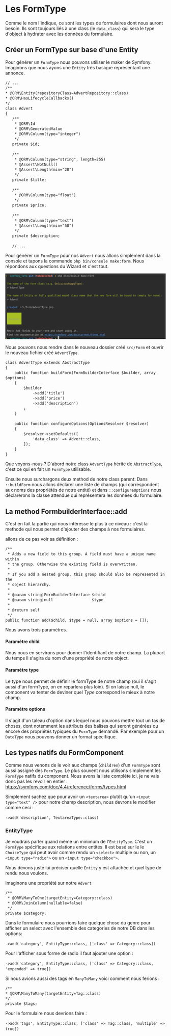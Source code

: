 # Les FormType

Comme le nom l'indique, ce sont les types de formulaires dont nous auront besoin. Ils sont toujours liés à une class (le `data_class`) qui sera le type d'object à hydrater avec les données du formulaire.

## Créer un FormType sur base d'une Entity

Pour générer un `FormType` nous pouvons utiliser le maker de Symfony. Imaginons que nous ayons une `Entity` très basique représentant une annonce.

 ```
// ...
/**
 * @ORM\Entity(repositoryClass=AdvertRepository::class)
 * @ORM\HasLifecycleCallbacks()
 */
class Advert
{
    /**
     * @ORM\Id
     * @ORM\GeneratedValue
     * @ORM\Column(type="integer")
     */
    private $id;

    /**
     * @ORM\Column(type="string", length=255)
     * @Assert\NotNull()
     * @Assert\Length(min="20")
     */
    private $title;

    /**
     * @ORM\Column(type="float")
     */
    private $price;

    /**
     * @ORM\Column(type="text")
     * @Assert\Length(min="50")
     */
    private $description;

    // ...
```

Pour générer un `FormType` pour nos `Advert` nous allons simplement dans la console et tapons la commande `php bin/console make:form`. Nous répondons aux questions du Wizard et c'est tout.

![form-type-wizard](../assets/maker-formtype.png)

Nous pouvons nous rendre dans le nouveau dossier créé `src/Form` et ouvrir le nouveau fichier créé `AdvertType`.

```
class AdvertType extends AbstractType
{
    public function buildForm(FormBuilderInterface $builder, array $options)
    {
        $builder
            ->add('title')
            ->add('price')
            ->add('description')
        ;
    }

    public function configureOptions(OptionsResolver $resolver)
    {
        $resolver->setDefaults([
            'data_class' => Advert::class,
        ]);
    }
}

```

Que voyons-nous ? D'abord notre class `AdvertType` hérite de `AbstractType`, c'est ce qui en fait un `FormType` utilisable.

Ensuite nous surchargons deux method de notre class parent: Dans `::buildForm` nous allons déclarer une liste de champs (qui correspondent aux noms des propriétés de notre entité) et dans `::configureOptions` nous déclarerons la classe attendue qui représentera les données du formulaire.

## La method FormbuilderInterface::add
C'est en fait la partie qui nous intéresse le plus à ce niveau : c'est la methode qui nous permet d'ajouter des champs à nos formulaires.

allons de ce pas voir sa définition : 
```
/**
 * Adds a new field to this group. A field must have a unique name within
 * the group. Otherwise the existing field is overwritten.
 *
 * If you add a nested group, this group should also be represented in the
 * object hierarchy.
 *
 * @param string|FormBuilderInterface $child
 * @param string|null                 $type
 *
 * @return self
 */
public function add($child, $type = null, array $options = []);
```

Nous avons trois paramètres.
#### Paramètre child
Nous nous en servirons pour donner l'identifiant de notre champ. La plupart du temps il s'agira du nom d'une propriété de notre object.

#### Paramètre type
Le type nous permet de définir le formType de notre champ (oui il s'agit aussi d'un formType, on en reparlera plus loin). Si on laisse null, le component va tenter de deviner quel _Type_ correspond le mieux à notre champ.

#### Paramètre options
Il s'agit d'un taleau d'option dans lequel nous pouvons mettre tout un tas de choses, dont notemment les attributs des balises qui seront générées ou encore des propriétés typiques du `FormType` demandé. Par exemple pour un `DateType` nous pouvons donner un format spécifique. 

## Les types natifs du FormComponent

Comme nous venons de le voir aux champs (`children`) d'un `FormType` sont aussi assigné des `FormType`. Le plus souvent nous utilisons simplement les `FormType` natifs du component. Nous avons la liste complète ici, je ne vais donc pas les revoir en entier : https://symfony.com/doc/4.4/reference/forms/types.html

Simplement sachez que pour avoir un `<textarea>` plutôt qu'un `<input type="text" />` pour notre champ description, nous devrons le modifier comme ceci :

`->add('description', TextareaType::class)`

### EntityType

Je voudrais parler quand même un minimum de l'`EntityType`. C'est un `FormType` spécifique aux relations entre entités. Il est basé sur le le `ChoiceType` qui peut avoir comme rendu un `<select>` multiple ou non, un `<input type="radio">` ou un `<input type="checkbox">`.

Nous devons juste lui préciser quelle `Entity` y est attachée et quel type de rendu nous voulons.

Imaginons une propriété sur notre `Advert`

```
/**
 * @ORM\ManyToOne(targetEntity=Category::class)
 * @ORM\JoinColumn(nullable=false)
 */
private $category;
```

Dans le formulaire nous pourrions faire quelque chose du genre pour afficher un select avec l'ensemble des categories de notre DB dans les options:

`->add('category', EntityType::class, ['class' => Category::class])`

Pour l'afficher sous forme de radio il faut ajouter une option :

`->add('category', EntityType::class, ['class' => Category::class, 'expended' => true])`

Si nous avions aussi des tags en `ManyToMany` voici comment nous ferions :
 ```
/**
 * @ORM\ManyToMany(targetEntity=Tag::class)
 */
private $tags;
```
Pour le formulaire nous devrions faire :

`->add('tags', EntityType::class, ['class' => Tag::class, 'multiple' => true])`


